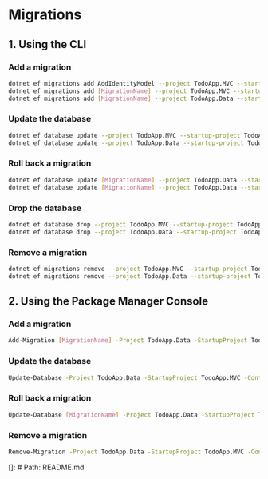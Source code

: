 # Migrations

## 1. Using the CLI

### Add a migration
```bash
dotnet ef migrations add AddIdentityModel --project TodoApp.MVC --startup-project TodoApp.MVC --context TodoAppDbContext --output-dir Migrations
dotnet ef migrations add [MigrationName] --project TodoApp.MVC --startup-project TodoApp.MVC --context TodoAppDbContext --output-dir Migrations
dotnet ef migrations add [MigrationName] --project TodoApp.Data --startup-project TodoApp.MVC --context StorageDbContext --output-dir Migrations/Storage
```

### Update the database
```bash
dotnet ef database update --project TodoApp.MVC --startup-project TodoApp.MVC --context TodoAppDbContext
dotnet ef database update --project TodoApp.Data --startup-project TodoApp.MVC --context StorageDbContext
```

### Roll back a migration
```bash
dotnet ef database update [MigrationName] --project TodoApp.Data --startup-project TodoApp.MVC --context TodoAppDbContext
dotnet ef database update [MigrationName] --project TodoApp.Data --startup-project TodoApp.MVC --context StorageDbContext
```

### Drop the database
```bash
dotnet ef database drop --project TodoApp.MVC --startup-project TodoApp.MVC --context TodoAppDbContext
dotnet ef database drop --project TodoApp.Data --startup-project TodoApp.MVC --context StorageDbContext
```

### Remove a migration
```bash
dotnet ef migrations remove --project TodoApp.MVC --startup-project TodoApp.MVC --context TodoAppDbContext
dotnet ef migrations remove --project TodoApp.Data --startup-project TodoApp.MVC --context StorageDbContext
```

## 2. Using the Package Manager Console
### Add a migration
```bash
Add-Migration [MigrationName] -Project TodoApp.Data -StartupProject TodoApp.MVC -Context TodoAppDbContext -OutputDir TodoApp.Data/Migrations
```

### Update the database
```bash
Update-Database -Project TodoApp.Data -StartupProject TodoApp.MVC -Context TodoAppDbContext
```

### Roll back a migration
```bash
Update-Database [MigrationName] -Project TodoApp.Data -StartupProject TodoApp.MVC -Context TodoAppDbContext
```

### Remove a migration
```bash
Remove-Migration -Project TodoApp.Data -StartupProject TodoApp.MVC -Context TodoAppDbContext
```

[]: # Path: README.md
